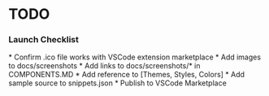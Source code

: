 <h1>TODO</h1>

<h3>Launch Checklist</h3>
* Confirm .ico file works with VSCode extension marketplace
* Add images to docs/screenshots
* Add links to docs/screenshots/* in COMPONENTS.MD
* Add reference to [Themes, Styles, Colors]
* Add sample source to snippets.json
* Publish to VSCode Marketplace